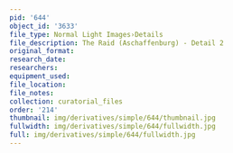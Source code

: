 ```yaml
---
pid: '644'
object_id: '3633'
file_type: Normal Light Images›Details
file_description: The Raid (Aschaffenburg) - Detail 2
original_format:
research_date:
researchers:
equipment_used:
file_location:
file_notes:
collection: curatorial_files
order: '214'
thumbnail: img/derivatives/simple/644/thumbnail.jpg
fullwidth: img/derivatives/simple/644/fullwidth.jpg
full: img/derivatives/simple/644/fullwidth.jpg
---
```

